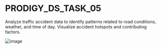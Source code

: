 # PRODIGY_DS_TASK_05

Analyze traffic accident data to identify patterns related to road conditions, weather, and time of day. Visualize accident hotspots and contributing factors.

![image](https://github.com/shraishwarya/PRODIGY_DS_TASK_05/assets/144699399/9d885e09-8e7b-4e01-acce-825bdbef21dd)
